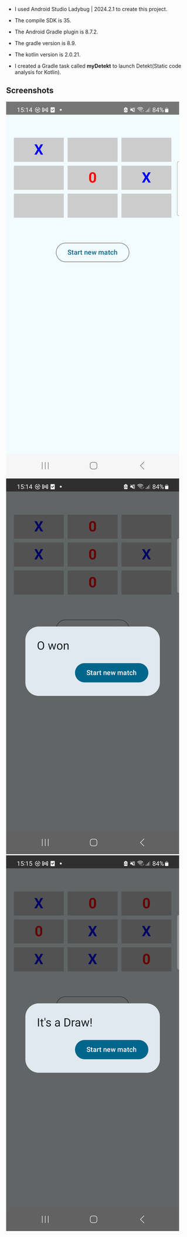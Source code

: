 
* I used Android Studio Ladybug | 2024.2.1 to create this project.
* The compile SDK is 35.
* The Android Gradle plugin is 8.7.2.
* The gradle version is 8.9.
* The kotlin version is 2.0.21.

* I created a Gradle task called **myDetekt** to launch Detekt(Static code analysis for Kotlin).

## Screenshots

<img src="screenshots/Screenshot_20241107_151437.png"/>
<img src="screenshots/Screenshot_20241107_151507.png"/>
<img src="screenshots/Screenshot_20241107_151539.png"/>

